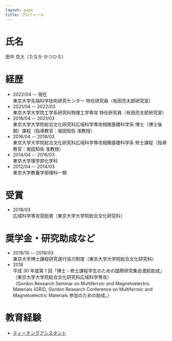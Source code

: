 ```yaml
---
layout: page
title: プロフィール
---
```

# 氏名
田中 克大（たなか かつひろ）

# 経歴   
- 2022/04 -- 現在  
  東京大学先端科学技術研究センター 特任研究員（有田亮太郎研究室）  
- 2021/04 -- 2022/03  
  東京大学大学院工学系研究科物理工学専攻 特任研究員（有田亮太郎研究室）  
- 2018/04 -- 2021/03    
  東京大学大学院総合文化研究科広域科学専攻相関基礎科学系 博士（博士後期）課程（指導教官：堀田知佐 准教授）    
- 2016/04 -- 2018/03  
  東京大学大学院総合文化研究科広域科学専攻相関基礎科学系 修士課程（指導教官：堀田知佐 准教授）   
- 2014/04 -- 2016/03   
  東京大学理学部化学科  
- 2012/04 -- 2014/03   
  東京大学教養学部理科一類  

# 受賞
- 2018/03  
  広域科学専攻奨励賞（東京大学大学院総合文化研究科）  


# 奨学金・研究助成など
- 2018/10 -- 2019/03   
  東京大学博士課程研究遂行協力制度（東京大学大学院総合文化研究科）  
- 2018  
  平成 30 年度第 1 回「博士・修士課程学生のための国際研究集会渡航助成」（東京大学大学院総合文化研究科広域科学専攻）  
  （Gordon Research Seminar on Multiferroic and Magnetoelectric Materials (GRS), Gordon Research Conference on Multiferroic and Magnetoelectric Materials 参加のための助成。）

# 教育経験
- [ティーチングアシスタント](ta_j.html)
